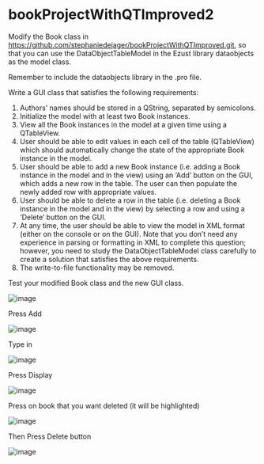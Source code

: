 # bookProjectWithQTImproved2

Modify the Book class in https://github.com/stephaniedejager/bookProjectWithQTImproved.git, so that you can use the DataObjectTableModel in the Ezust library dataobjects as the model class. 

Remember to include the dataobjects library in the .pro file.

Write a GUI class that satisfies the following requirements:
1. Authors’ names should be stored in a QString, separated by semicolons. <br />
2. Initialize the model with at least two Book instances. <br />
3. View all the Book instances in the model at a given time using a QTableView. <br />
4. User should be able to edit values in each cell of the table (QTableView) which should
automatically change the state of the appropriate Book instance in the model. <br />
5. User should be able to add a new Book instance (i.e. adding a Book instance in the model
and in the view) using an ‘Add’ button on the GUI, which adds a new row in the table. 
The user can then populate the newly added row with appropriate values. <br />
6. User should be able to delete a row in the table (i.e. deleting a Book instance in the model and
in the view) by selecting a row and using a ‘Delete’ button on the GUI. <br />
7. At any time, the user should be able to view the model in XML format (either on the console
or on the GUI). Note that you don’t need any experience in parsing or formatting in XML to
complete this question; however, you need to study the DataObjectTableModel class
carefully to create a solution that satisfies the above requirements. <br />
8. The write-to-file functionality may be removed. <br />

Test your modified Book class and the new GUI class.

![image](https://user-images.githubusercontent.com/68548733/167005802-86a95b82-5e09-401d-a5fc-c2a831d8a897.png)

Press Add

![image](https://user-images.githubusercontent.com/68548733/167005880-f6641538-49eb-40f1-8f2b-da6fd83e71a4.png)

Type in 

![image](https://user-images.githubusercontent.com/68548733/167006052-be9dd074-bb4d-4a16-9e62-b8bf55601de1.png)


Press Display

![image](https://user-images.githubusercontent.com/68548733/167006147-73366fbc-4aa7-44d6-8263-66841f50759a.png)

Press on book that you want deleted (it will be highlighted)

![image](https://user-images.githubusercontent.com/68548733/167006285-6c41d6fe-5e01-43d5-8c0a-9725e7b56b0d.png)

Then Press Delete button

![image](https://user-images.githubusercontent.com/68548733/167006348-81153a32-2d5b-496a-b6d7-a5acd088f47e.png)

